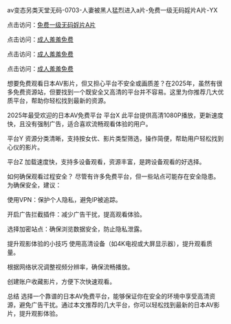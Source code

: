 av变态另类天堂无码-0703-人妻被黑人猛烈进入a片-免费一级无码婬片A片-YX

点击访问：<a href="https://bered.pages.dev/">免费一级无码婬片A片</a>

点击访问：<a href="https://rtj-3zo.pages.dev/">成人羞羞免费</a>

点击访问：<a href="https://vassv.pages.dev/">成人羞羞免费</a>

点击访问：<a href="https://https://vassv.pages.dev/">成人羞羞免费</a>


想要免费观看日本AV影片，但又担心平台不安全或画质差？在2025年，虽然有很多免费资源站，但要找到一个既安全又高清的平台并不容易。这里为你推荐几大优质平台，帮助你轻松找到最新的资源。

2025年最受欢迎的日本AV免费平台
平台X
此平台提供高清1080P播放，更新速度快，且没有强制广告，适合喜欢流畅观看体验的用户。

平台Y
资源分类清晰，支持按女优、影片类型筛选，操作简便，帮助用户轻松找到心仪的影片。

平台Z
加载速度快，支持多设备观看，资源丰富，是跨设备观看的好选择。

如何确保观看过程安全？
尽管有许多免费平台，但一些站点可能存在安全隐患。为确保安全，建议：

使用VPN：保护个人隐私，避免IP被追踪。

开启广告拦截插件：减少广告干扰，提高观看体验。

选择加密站点：确保浏览数据安全，防止隐私泄露。

提升观影体验的小技巧
使用高清设备（如4K电视或大屏显示器），提升观看质量。

根据网络状况调整视频分辨率，确保流畅播放。

创建账户收藏影片，方便下次快速观看。

总结
选择一个靠谱的日本AV免费平台，能够保证你在安全的环境中享受高清资源，避免广告干扰。通过本文推荐的几大平台，你可以轻松找到最新的日本AV影片，提升观影体验。

<span style="display:none;">[Canonical link](）</span>
